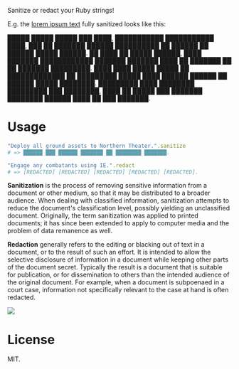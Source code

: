 Sanitize or redact your Ruby strings!

E.g. the [lorem ipsum text](http://en.wikipedia.org/wiki/Lorem_ipsum) fully sanitized looks like this:

█████ █████ █████ ███ ████, ███████████ ███████████ ████, ███ ██ ███████ ██████ ██████████ ██ ██████ ██ ██████ █████ ██████. ██ ████ ██ █████ ██████, ████ ███████ ████████████ ███████ ███████ ████ ██ ███████ ██ ██ ███████ █████████. ████ ████ █████ █████ ██ █████████████ ██ █████████ █████ ████ ██████ ██████ ██ ██████ █████ ████████. █████████ ████ ████████ █████████ ███ ████████, ████ ██ █████ ███ ███████ ████████ ██████ ████ ██ ███ ███████.


# Usage

```ruby
"Deploy all ground assets to Northern Theater.".sanitize
# => ██████ ███ ██████ ███████ ██ ████████ ███████.
```

```ruby
"Engage any combatants using IE.".redact
# => [REDACTED] [REDACTED] [REDACTED] [REDACTED] [REDACTED].
```

**Sanitization** is the process of removing sensitive information from a document or other medium, so that it may be distributed to a broader audience. When dealing with classified information, sanitization attempts to reduce the document's classification level, possibly yielding an unclassified document. Originally, the term sanitization was applied to printed documents; it has since been extended to apply to computer media and the problem of data remanence as well.

**Redaction** generally refers to the editing or blacking out of text in a document, or to the result of such an effort. It is intended to allow the selective disclosure of information in a document while keeping other parts of the document secret. Typically the result is a document that is suitable for publication, or for dissemination to others than the intended audience of the original document. For example, when a document is subpoenaed in a court case, information not specifically relevant to the case at hand is often redacted.

![](http://i.imgur.com/3Oxkz6H.png)

# License

MIT.
